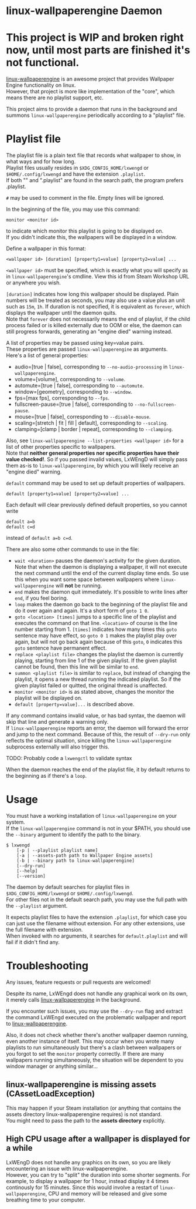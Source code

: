 # linux-wallpaperengine Daemon
# This project is WIP and broken right now, until most parts are finished it's not functional.
[linux-wallpaperengine](https://github.com/Almamu/linux-wallpaperengine) is an awesome project that provides Wallpaper Engine functionality on linux.   
However, that project is more like implementation of the "core", which means there are no playlist support, etc.   

This project aims to provide a daemon that runs in the background and summons `linux-wallpaperengine` periodically according to a "playlist" file.   

# Playlist file
The playlist file is a plain text file that records what wallpaper to show, in what ways and for how long.   
Playlist files usually resides in `$XDG_CONFIG_HOME/lxwengd` or `$HOME/.config/lxwengd` and have the extension `.playlist`.   
If both "<filename>" and "<filename>.playlist" are found in the search path, the program prefers <filename>.playlist.   

`#` may be used to comment in the file. Empty lines will be ignored.   

In the beginning of the file, you may use this command:   
```
monitor <monitor id>
```
to indicate which monitor this playlist is going to be displayed on.   
If you didn't indicate this, the wallpapers will be displayed in a window.   

Define a wallpaper in this format:   
```
<wallpaper id> [duration] [property1=value] [property2=value] ...
```
`<wallpaper id>` must be specified, which is exactly what you will specify as in `linux-wallpaperengine`'s cmdline. View this id from Steam Workshop URL or anywhere you wish.   

`[duration]` indicates how long this wallpaper should be displayed. Plain numbers will be treated as seconds, you may also use a value plus an unit such as `15m`, `1h`. If duration is not specified, it is equivalent as `forever`, which displays the wallpaper until the daemon quits.   
Note that `forever` does not necessarily means the end of playlist, if the child process failed or is killed externally due to OOM or else, the daemon can still progress forwards, generating an "engine died" warning instead.   

A list of properties may be passed using key=value pairs.   
These properties are passed `linux-wallpaperengine` as arguments.   
Here's a list of general properties:
- audio=[true | false], corresponding to `--no-audio-processing` in `linux-wallpaperengine`.
- volume=[volume], corresponding to `--volume`.
- automute=[true | false], corresponding to `--automute`.
- window=[geometry], corresponding to `--window`.
- fps=[max fps], corresponding to `--fps`.
- fullscreen-pause=[true | false], corresponding to `--no-fullscreen-pause`.
- mouse=[true | false], corresponding to `--disable-mouse`.
- scaling=[stretch | fit | fill | default], corresponding to `--scaling`.
- clamping=[clamp | border | repeat], corresponding to `--clamping`.

Also, see `linux-wallpaperengine --list-properties <wallpaper id>` for a list of other properties specific to wallpapers.   
Note that **neither general properties nor specific properties have their value checked!**. So if you passed invalid values, LxWEngD will simply pass them as-is to `linux-wallpaperengine`, by which you will likely receive an "engine died" warning.   

`default` command may be used to set up default properties of wallpapers.   
```
default [property1=value] [property2=value] ...
```
Each default will clear previously defined default properties, so you cannot write
```
default a=b 
default c=d
```
instead of `default a=b c=d`.   

There are also some other commands to use in the file:
- `wait <duration>` pauses the daemon's activity for the given duration. Note that when the daemon is displaying a wallpaper, it will not execute the next command until the end of the current display time ends. So use this when you want some space between wallpapers where `linux-wallpaperengine` will **not** be running.
- `end` makes the daemon quit immediately. It's possible to write lines after `end`, if you feel boring.
- `loop` makes the daemon go back to the beginning of the playlist file and do it over again and again. It's a short form of `goto 1 0`.
- `goto <location> [times]` jumps to a specific line of the playlist and executes the command on that line. `<location>` of course is the line number starting from 1. `[times]` indicates how many times this `goto` sentence may have effect, so `goto 0 1` makes the playlist play over again, but will not go back again because of this `goto`, `0` indicates this `goto` sentence have permanent effect.
- `replace <playlist file>` changes the playlist the daemon is currently playing, starting from line 1 of the given playlist. If the given playlist cannot be found, then this line will be similar to `end`.
- `summon <playlist file>` is similar to `replace`, but instead of changing the playlist, it opens a new thread running the indicated playlist. So if the given playlist failed or quitted, the original thread is unaffected.
- `monitor <monitor id>` is as stated above, changes the monitor the playlist will be displayed on.
- `default [property=value]...` is described above.

If any command contains invalid value, or has bad syntax, the daemon will skip that line and generate a warning only.   
If `linux-wallpaperengine` reports an error, the daemon will forward the error and jump to the next command. Because of this, the result of `--dry-run` only reflects the optimal situation, since killing the `linux-wallpaperengine` subprocess externally will also trigger this.   

TODO: Probably code a `lxwengctl` to validate syntax

When the daemon reaches the end of the playlist file, it by default returns to the beginning as if there's a `loop`.   

# Usage
You must have a working installation of `linux-wallpaperengine` on your system.   
If the `linux-wallpaperengine` command is not in your $PATH, you should use the `--binary` argument to identify the path to the binary.   

```
$ lxwengd
    [-p | --playlist playlist name]
    [-a | --assets-path path to Wallpaper Engine assets]
    [-b | --binary path to linux-wallpaperengine]
    [--dry-run]
    [--help]
    [--version]
```

The daemon by default searches for playlist files in `$XDG_CONFIG_HOME/lxwengd` or `$HOME/.config/lxwengd`.   
For other files not in the default search path, you may use the full path with the `--playlist` argument.   

It expects playlist files to have the extension `.playlist`, for which case you can just use the filename without extension. For any other extensions, use the full filename with extension.   
When invoked with no arguments, it searches for `default.playlist` and will fail if it didn't find any.   

# Troubleshooting
Any issues, feature requests or pull requests are welcomed!   

Despite its name, LxWEngd does not handle any graphical work on its own, it merely calls [linux-wallpaperengine](https://github.com/Almamu/linux-wallpaperengine) in the background.   

If you encounter such issues, you may use the `--dry-run` flag and extract the command LxWEngd executed on the problematic wallpaper and report to [linux-wallpaperengine](https://github.com/Almamu/linux-wallpaperengine/issues).   

Also, it does not check whether there's another wallpaper daemon running, even another instance of itself. This may occur when you wrote many playlists to run simultaneously but there's a clash between wallpapers or you forgot to set the `monitor` property correctly. If there are many wallpapers running simultaneously, the situation will be dependent to you window manager or anything similar...

## linux-wallpaperengine is missing assets (CAssetLoadException)
This may happen if your Steam installation (or anything that contains the assets directory linux-wallpaperengine requires) is not standard.   
You might need to pass the path to the **assets directory** explicitly.   

## High CPU usage after a wallpaper is displayed for a while
LxWEngD does not handle any graphics on its own, so you are likely encountering an issue with linux-wallpaperengine.   
However, you can try to "split" the duration into some shorter segments. For example, to display a wallpaper for 1 hour, instead display it 4 times continously for 15 minutes. Since this would involve a restart of `linux-wallpaperengine`, CPU and memory will be released and give some breathing time to your computer.   
